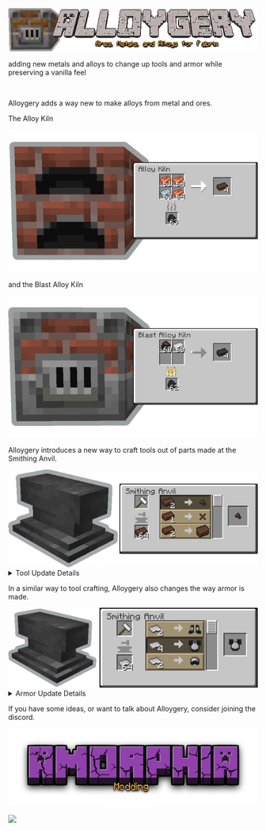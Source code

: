 <img src="readmeAssets/alloygery_banner.png">
<p>adding new metals and alloys to change up tools and armor while preserving a vanilla feel</p>
<br>
<p>Alloygery adds a way new to make alloys from metal and ores.</p>
<p>The Alloy Kiln</p>
<img src="readmeAssets/ores_metals_and_alloys/alloy_kiln_banner.png"/>
<p>and the Blast Alloy Kiln</p>
<img src="readmeAssets/ores_metals_and_alloys/blast_alloy_kiln_banner.png"/>

<p>Alloygery introduces a new way to craft tools out of parts made at the Smithing Anvil.</p>
<img src="readmeAssets/tool_update/tool_parts_smithing_banner.png"/>
<details>
<summary>Tool Update Details</summary>
<p>Tools are crafted from a combination of a tool head (like a pickaxe head), a binding, and a handle. Where each part contributes to the overall stats of the tool. Try mix and matching materials to get the best results.</p>
<img src="readmeAssets/tool_update/tool_parts_crafting.png"/>

<p>Once you have a tool, take it over to the smithing table to apply an upgrade.</p>
<img src="readmeAssets/tool_update/tool_part_upgrades.gif"/>

<p>Upgrades are removable by using a smithing hammer.</p>
<img src="readmeAssets/tool_update/tool_upgrade_removing.png"/>

<p>By default, diamond and netherite gear are uncraftable. If you happen to come across some gear via loot or trading, you can still make use of it by salvaging the tool head.</p>
<img src="readmeAssets/tool_update/diamond_tool_salvaging.png"/>
<img src="readmeAssets/tool_update/netherite_tool_salvaging.png"/>

<p>Similarly, regular gear can also be dismantled this way.</p>
<img src="readmeAssets/tool_update/tool_head_removing.png"/>
</details>

<p>In a similar way to tool crafting, Alloygery also changes the way armor is made.</p>
<img src="readmeAssets/armor_update/smithing_anvil_armor_crafting_banner.png"/>
<details>
<summary>Armor Update Details</summary>
<p>Armor starts with a base layer. There are three base layers: Wool, Leather, and Chain.</p>
<img src="readmeAssets/armor_update/base_armors.png" height="200"/>

<p>You can craft armor plating to upgrade your armor with at the Smithing Anvil</p>
<img src="readmeAssets/armor_update/craft_plate_armor.png"/>

<p>Then apply those upgrades to your base armor at the Smithing Table</p>
<img src="readmeAssets/armor_update/apply_armor_plating.png"/>

<p>Plating can be removed at the Crafting Table by using a Crafting Hammer</p>
<img src="readmeAssets/armor_update/remove_armor_plating.png"/>

<p>By default, diamond and netherite armor is not craftable. You can make armor plates from any that you find as loot though.</p>
<img src="readmeAssets/armor_update/craft_diamond_armor_plating.png"/>

<p>There are two types of armor plating added by Alloygery. Plate, and Heavy Plate.</p>
<p>Depiction of Steel Plate applied to each base armor type.</p>
<img src="readmeAssets/armor_update/steel_plate_armors.png" height="200"/>
<p>Depiction of Steel Heavy Plate applied to each base armor type.</p>
<img src="readmeAssets/armor_update/steel_heavy_plate_armors.png" height="200"/>

<p>With the ability to dye leather and wool base layers, the possible combinations are extensive.</p>
<img src="readmeAssets/armor_update/armors.gif"/>
</details>

<p>If you have some ideas, or want to talk about Alloygery, consider joining the discord.</p>
<p><a href="https://discord.gg/W5yXwW8yAA"><img src="readmeAssets/amorphia_modding_banner.png"/></a></p>
<p><a href="https://discord.gg/W5yXwW8yAA"><img src="https://img.shields.io/discord/949008773308092457?color=7289DA&amp;label=discord&amp;logo=discord&amp;logoColor=fff&amp;style=for-the-badge"/></a></p>

